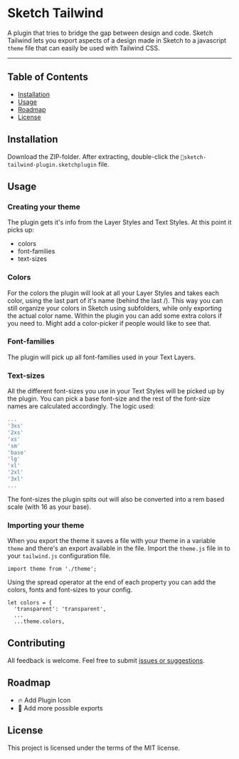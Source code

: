 # Sketch Tailwind

A plugin that tries to bridge the gap between design and code. Sketch Tailwind lets you export aspects of a design made in Sketch to a javascript `theme` file that can easily be  used with Tailwind CSS.

--- 

## Table of Contents

- [Installation](#installation)
- [Usage](#usage)
- [Roadmap](#roadmap)
- [License](#license)

## Installation

Download the ZIP-folder. After extracting, double-click the `💎sketch-tailwind-plugin.sketchplugin` file. 

## Usage

### Creating your theme
The plugin gets it's info from the Layer Styles and Text Styles. At this point it picks up:
- colors
- font-families
- text-sizes

### Colors
For the colors the plugin will look at all your Layer Styles and takes each color, using the last part of it's name (behind the last /). This way you can still organize your colors in Sketch using subfolders, while only exporting the actual color name. Within the plugin you can add some extra colors if you need to. Might add a color-picker if people would like to see that.

### Font-families
The plugin will pick up all font-families used in your Text Layers.

### Text-sizes
All the different font-sizes you use in your Text Styles will be picked up by the plugin. You can pick a base font-size and the rest of the font-size names are calculated accordingly. The logic used:

```javascript
...
'3xs'
'2xs'
'xs'
'sm'
'base'
'lg'
'xl'
'2xl'
'3xl'
...
```
The font-sizes the plugin spits out will also be converted into a rem based scale (with 16 as your base).

### Importing your theme
When you export the theme it saves a file with your theme in a variable `theme` and there's an export available in the file.
Import the `theme.js` file in to your `tailwind.js` configuration file. 
```
import theme from './theme';
```
Using the spread operator at the end of each property you can add the colors, fonts and font-sizes to your config.
```
let colors = {
  'transparent': 'transparent',
  ...
  ...theme.colors,
```

## Contributing
All feedback is welcome. Feel free to submit [issues or suggestions](https://github.com/jan-dh/sketch-tailwind/issues).  

## Roadmap
- 🔥 Add Plugin Icon 
- 🚀 Add more possible exports

## License
This project is licensed under the terms of the MIT license.
